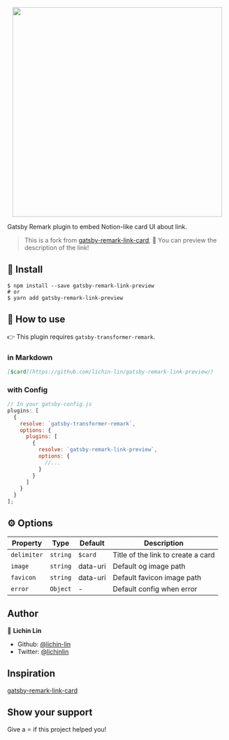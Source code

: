 <div align="center">
  <img src="./assets/logo.png" width="480px" />
</div>

Gatsby Remark plugin to embed Notion-like card UI about link.

> This is a fork from [gatsby-remark-link-card](https://github.com/JaeYeopHan/gatsby-remark-link-card), 👀 You can preview the description of the link!

## 🚚 Install

```
$ npm install --save gatsby-remark-link-preview
# or
$ yarn add gatsby-remark-link-preview
```

## 🚀 How to use

👉 This plugin requires `gatsby-transformer-remark`.

### in Markdown

```md
[$card](https://github.com/lichin-lin/gatsby-remark-link-preview/)
```

### with Config

```js
// In your gatsby-config.js
plugins: [
  {
    resolve: `gatsby-transformer-remark`,
    options: {
      plugins: [
        {
          resolve: `gatsby-remark-link-preview`,
          options: {
            //...
          }
        }
      ]
    }
  }
];
```

## ⚙ Options

| Property       | Type                                  | Default  | Description                                                |
| -------------- | ------------------------------------- | -------- | ---------------------------------------------------------- |
| `delimiter`       | `string`                              | `$card`      | Title of the link to create a card |
| `image`       | `string`                              | data-uri      | Default og image path |
| `favicon`       | `string`                              | data-uri      | Default favicon image path |
| `error`       | `Object`                              | -      | Default config when error |

## Author

👤 **Lichin Lin**

- Github: [@lichin-lin](https://github.com/lichin-lin)
- Twitter: [@lichinlin](https://twitter.com/lichinlin)

## Inspiration

[gatsby-remark-link-card](https://github.com/JaeYeopHan/gatsby-remark-link-card)

## Show your support

Give a ⭐️ if this project helped you!

